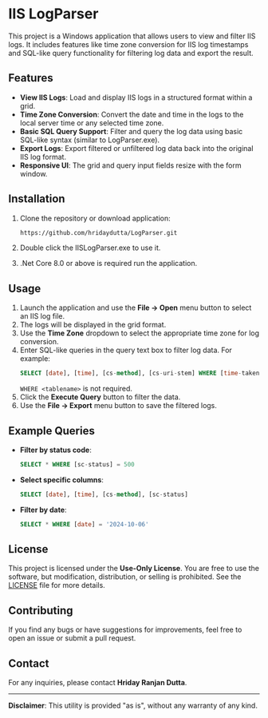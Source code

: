 # IIS LogParser

This project is a Windows application that allows users to view and filter IIS logs. It includes features like time zone conversion for IIS log timestamps and SQL-like query functionality for filtering log data and export the result.

## Features

- **View IIS Logs**: Load and display IIS logs in a structured format within a grid.
- **Time Zone Conversion**: Convert the date and time in the logs to the local server time or any selected time zone.
- **Basic SQL Query Support**: Filter and query the log data using basic SQL-like syntax (similar to LogParser.exe).
- **Export Logs**: Export filtered or unfiltered log data back into the original IIS log format.
- **Responsive UI**: The grid and query input fields resize with the form window.

## Installation

1. Clone the repository or download application:
   ```bash
   https://github.com/hridaydutta/LogParser.git
   ```
   
2. Double click the IISLogParser.exe to use it.

3. .Net Core 8.0 or above is required run the application.

## Usage

1. Launch the application and use the **File -> Open** menu button to select an IIS log file.
2. The logs will be displayed in the grid format.
3. Use the **Time Zone** dropdown to select the appropriate time zone for log conversion.
4. Enter SQL-like queries in the query text box to filter log data. For example:
   ```sql
   SELECT [date], [time], [cs-method], [cs-uri-stem] WHERE [time-taken] > 200
   ```
   ```WHERE <tablename>``` is not required.
5. Click the **Execute Query** button to filter the data.
6. Use the **File -> Export** menu button to save the filtered logs.

## Example Queries

- **Filter by status code**:
   ```sql
   SELECT * WHERE [sc-status] = 500
   ```
- **Select specific columns**:
   ```sql
   SELECT [date], [time], [cs-method], [sc-status] 
   ```
- **Filter by date**:
   ```sql
   SELECT * WHERE [date] = '2024-10-06'
   ```

## License

This project is licensed under the **Use-Only License**. You are free to use the software, but modification, distribution, or selling is prohibited. See the [LICENSE](LICENSE) file for more details.

## Contributing

If you find any bugs or have suggestions for improvements, feel free to open an issue or submit a pull request.

## Contact

For any inquiries, please contact **Hriday Ranjan Dutta**.

---

**Disclaimer**: This utility is provided "as is", without any warranty of any kind.
```
